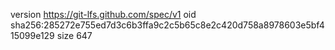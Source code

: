 version https://git-lfs.github.com/spec/v1
oid sha256:285272e755ed7d3c6b3ffa9c2c5b65c8e2c420d758a8978603e5bf415099e129
size 647
